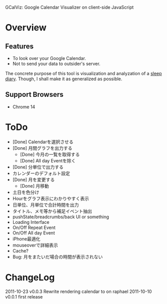 GCalViz: Google Calendar Visualizer on client-side JavaScript

Overview
================

Features
----------------
- To look over your Google Calendar.
- Not to send your data to outsider's server.

The concrete purpose of this tool is visualization and analyzation of 
a [sleep diary](http://en.wikipedia.org/wiki/Sleep_diary). Though, I shall make 
it as generalized as possible.

Support Browsers
----------------

- Chrome 14


ToDo
================

- [Done] Calendarを選択させる
- [Done] 月間グラフを出力する
  - [Done] 今月の一覧を取得する
  - [Done] All day Eventを除く
- [Done] 分単位で出力する
- カレンダーのデフォルト設定
- [Done] 月を変更する
  - [Done] 月移動
- 土日を色分け
- Hourをグラフ表示にわかりやすく表示
- 日単位、月単位で合計時間を出力
- タイトル、メモ等から補足イベント抽出
- pushState/breadcrumbs/back UI or something
- Loading Interface
- On/Off Repeat Event
- On/Off All day Event
- iPhone最適化
- mouseoverで詳細表示
- Cache?
- Bug: 月をまたいだ場合の時間が表示されない

ChangeLog
================
2011-10-23 v0.0.3 Rewrite rendering calendar to on raphael
2011-10-10 v0.0.1 first release

